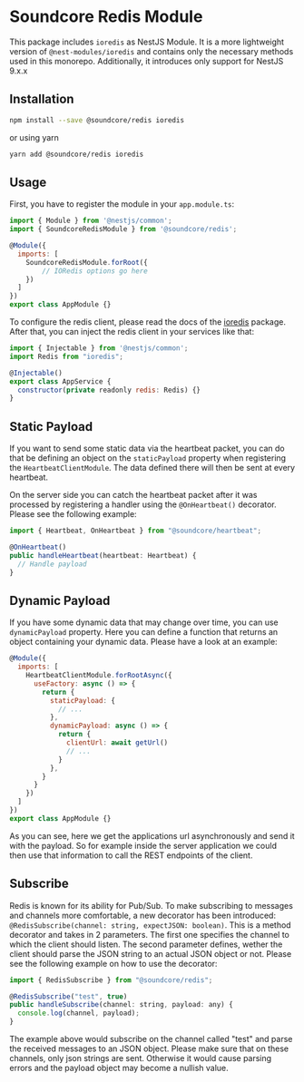 # Soundcore Redis Module
This package includes `ioredis` as NestJS Module.
It is a more lightweight version of `@nest-modules/ioredis` and contains only the necessary methods used in this monorepo.
Additionally, it introduces only support for NestJS 9.x.x

## Installation
```bash
npm install --save @soundcore/redis ioredis
```
or using yarn
```bash
yarn add @soundcore/redis ioredis
```

## Usage
First, you have to register the module in your `app.module.ts`:
```javascript
import { Module } from '@nestjs/common';
import { SoundcoreRedisModule } from '@soundcore/redis';

@Module({
  imports: [
    SoundcoreRedisModule.forRoot({
        // IORedis options go here
    })
  ]
})
export class AppModule {}
```
To configure the redis client, please read the docs of the [ioredis](https://github.com/luin/ioredis) package.
After that, you can inject the redis client in your services like that:
```javascript
import { Injectable } from '@nestjs/common';
import Redis from "ioredis";

@Injectable()
export class AppService {
  constructor(private readonly redis: Redis) {}
}
```

## Static Payload
If you want to send some static data via the heartbeat packet, you can do that be defining an object
on the `staticPayload` property when registering the `HeartbeatClientModule`.
The data defined there will then be sent at every heartbeat.

On the server side you can catch the heartbeat packet after it was processed by registering a handler
using the `@OnHeartbeat()` decorator. Please see the following example:

```javascript
import { Heartbeat, OnHeartbeat } from "@soundcore/heartbeat";

@OnHeartbeat()
public handleHeartbeat(heartbeat: Heartbeat) {
  // Handle payload
}
```

## Dynamic Payload
If you have some dynamic data that may change over time, you can use `dynamicPayload` property. Here you can define
a function that returns an object containing your dynamic data. Please have a look at an example:
```javascript
@Module({
  imports: [
    HeartbeatClientModule.forRootAsync({
      useFactory: async () => {
        return {
          staticPayload: {
            // ...
          },
          dynamicPayload: async () => {
            return {
              clientUrl: await getUrl()
              // ...
            }
          },
        }
      }
    })
  ]
})
export class AppModule {}
```
As you can see, here we get the applications url asynchronously and send it with the payload.
So for example inside the server application we could then use that information to call the
REST endpoints of the client.

## Subscribe
Redis is known for its ability for Pub/Sub. To make subscribing to messages and channels more comfortable, a new decorator has been introduced: `@RedisSubscribe(channel: string, expectJSON: boolean)`. This is a method decorator and takes in 2 parameters. The first one specifies the channel to which the client should listen. The second parameter defines, wether the client should parse the JSON string to an actual JSON object or not. Please see the following example on how to use the decorator:

```javascript
import { RedisSubscribe } from "@soundcore/redis";

@RedisSubscribe("test", true)
public handleSubscribe(channel: string, payload: any) {
  console.log(channel, payload);
}

```

The example above would subscribe on the channel called "test" and parse the received messages to an JSON object. Please make sure that on these channels, only json strings
are sent. Otherwise it would cause parsing errors and the payload object may become a nullish value.